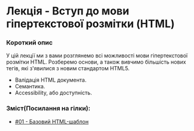 # Лекція - Вступ до мови гіпертекстової ​розмітки (HTML)​
### Короткий опис
У цій лекції ми з вами розглянемо всі можливості мови гіпертекстової розмітки HTML.
Розберемо основи, а також вивчимо більшість нових тегів, які з'явилися з новим стандартом HTML5.
- Валідація HTML документа.
- Семантика.
- Accessibility, або доступність.

### Зміст(Посилання на гілки):
- [#01 - Базовий HTML-шаблон](https://github.com/bohdandeputat/MyWebSite/tree/HTML.01-Basic-HTML-Template)
